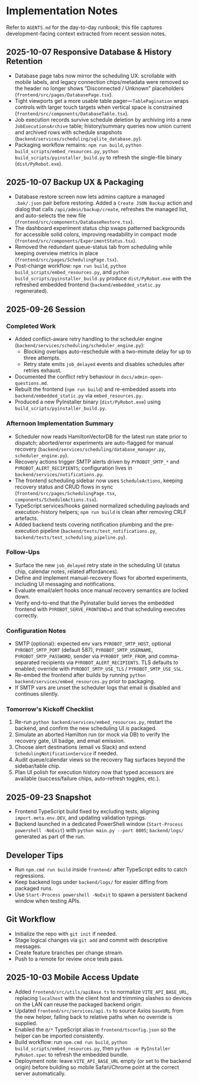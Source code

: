 # Implementation Notes

Refer to `AGENTS.md` for the day-to-day runbook; this file captures development-facing context extracted from recent session notes.

## 2025-10-07 Responsive Database & History Retention

- Database page tabs now mirror the scheduling UX: scrollable with mobile labels, and legacy connection chips/metadata were removed so the header no longer shows “Disconnected / Unknown” placeholders (`frontend/src/pages/DatabasePage.tsx`).
- Tight viewports get a more usable table pager—`TablePagination` wraps controls with larger touch targets when vertical space is constrained (`frontend/src/components/DatabaseTable.tsx`).
- Job execution records survive schedule deletion by archiving into a new `JobExecutionsArchive` table; history/summary queries now union current and archived rows with schedule snapshots (`backend/services/scheduling/sqlite_database.py`).
- Packaging workflow remains: `npm run build`, `python build_scripts/embed_resources.py`, `python build_scripts/pyinstaller_build.py` to refresh the single-file binary (`dist/PyRobot.exe`).

## 2025-10-07 Backup UX & Packaging

- Database restore screen now lets admins capture a managed `.bak/.json` pair before restoring. Added a `Create JSON Backup` action and dialog that calls `/api/admin/backup/create`, refreshes the managed list, and auto-selects the new file (`frontend/src/components/DatabaseRestore.tsx`).
- The dashboard experiment status chip swaps patterned backgrounds for accessible solid colors, improving readability in compact mode (`frontend/src/components/ExperimentStatus.tsx`).
- Removed the redundant queue-status tab from scheduling while keeping overview metrics in place (`frontend/src/pages/SchedulingPage.tsx`).
- Post-change workflow: `npm run build`, `python build_scripts/embed_resources.py`, and `python build_scripts/pyinstaller_build.py` produce `dist/PyRobot.exe` with the refreshed embedded frontend (`backend/embedded_static.py` regenerated).

## 2025-09-26 Session

### Completed Work
- Added conflict-aware retry handling to the scheduler engine (`backend/services/scheduling/scheduler_engine.py`):
  - Blocking overlaps auto-reschedule with a two-minute delay for up to three attempts.
  - Retry state emits `job_delayed` events and disables schedules after retries exhaust.
- Documented the conflict retry behaviour in `docs/admin-open-questions.md`.
- Rebuilt the frontend (`npm run build`) and re-embedded assets into `backend/embedded_static.py` via `embed_resources.py`.
- Produced a new PyInstaller binary (`dist/PyRobot.exe`) using `build_scripts/pyinstaller_build.py`.

### Afternoon Implementation Summary
- Scheduler now reads HamiltonVectorDB for the latest run state prior to dispatch; aborted/error experiments are auto-flagged for manual recovery (`backend/services/scheduling/database_manager.py`, `scheduler_engine.py`).
- Recovery actions trigger SMTP alerts driven by `PYROBOT_SMTP_*` and `PYROBOT_ALERT_RECIPIENTS`; configuration lives in `backend/services/notifications.py`.
- The frontend scheduling sidebar now uses `ScheduleActions`, keeping recovery status and CRUD flows in sync (`frontend/src/pages/SchedulingPage.tsx`, `components/ScheduleActions.tsx`).
- TypeScript services/hooks gained normalized scheduling payloads and execution-history helpers; `npm run build` is clean after removing CRLF artefacts.
- Added backend tests covering notification plumbing and the pre-execution pipeline (`backend/tests/test_notifications.py`, `backend/tests/test_scheduling_pipeline.py`).

### Follow-Ups
- Surface the new `job_delayed` retry state in the scheduling UI (status chip, calendar notes, related affordances).
- Define and implement manual-recovery flows for aborted experiments, including UI messaging and notifications.
- Evaluate email/alert hooks once manual recovery semantics are locked down.
- Verify end-to-end that the PyInstaller build serves the embedded frontend with `PYROBOT_SERVE_FRONTEND=1` and that scheduling executes correctly.

### Configuration Notes
- SMTP (optional): expected env vars `PYROBOT_SMTP_HOST`, optional `PYROBOT_SMTP_PORT` (default 587), `PYROBOT_SMTP_USERNAME`, `PYROBOT_SMTP_PASSWORD`, sender via `PYROBOT_SMTP_FROM`, and comma-separated recipients via `PYROBOT_ALERT_RECIPIENTS`. TLS defaults to enabled; override with `PYROBOT_SMTP_USE_TLS` / `PYROBOT_SMTP_USE_SSL`.
- Re-embed the frontend after builds by running `python backend/services/embed_resources.py` prior to packaging.
- If SMTP vars are unset the scheduler logs that email is disabled and continues silently.

### Tomorrow's Kickoff Checklist
1. Re-run `python backend/services/embed_resources.py`, restart the backend, and confirm the new scheduling UI is packaged.
2. Simulate an aborted Hamilton run (or mock via DB) to verify the recovery gate, UI badge, and email emission.
3. Choose alert destinations (email vs Slack) and extend `SchedulingNotificationService` if needed.
4. Audit queue/calendar views so the recovery flag surfaces beyond the sidebar/table chip.
5. Plan UI polish for execution history now that typed accessors are available (success/failure chips, auto-refresh toggles, etc.).

## 2025-09-23 Snapshot
- Frontend TypeScript build fixed by excluding tests, aligning `import.meta.env.DEV`, and updating validation typings.
- Backend launched in a dedicated PowerShell window (`Start-Process powershell -NoExit`) with `python main.py --port 8005`; `backend/logs/` generated as part of the run.

## Developer Tips
- Run `npm.cmd run build` inside `frontend/` after TypeScript edits to catch regressions.
- Keep backend logs under `backend/logs/` for easier diffing from packaged runs.
- Use `Start-Process powershell -NoExit` to spawn a persistent backend window when testing APIs.

## Git Workflow
- Initialize the repo with `git init` if needed.
- Stage logical changes via `git add` and commit with descriptive messages.
- Create feature branches per change stream.
- Push to a remote for review once tests pass.
## 2025-10-03 Mobile Access Update
- Added `frontend/src/utils/apiBase.ts` to normalize `VITE_API_BASE_URL`, replacing `localhost` with the client host and trimming slashes so devices on the LAN can reuse the packaged backend origin.
- Updated `frontend/src/services/api.ts` to source Axios `baseURL` from the new helper, falling back to relative paths when no override is supplied.
- Enabled the `@/*` TypeScript alias in `frontend/tsconfig.json` so the helper can be imported consistently.
- Build workflow: run `npm.cmd run build`, `python build_scripts/embed_resources.py`, then `python -m PyInstaller PyRobot.spec` to refresh the embedded bundle.
- Deployment note: leave `VITE_API_BASE_URL` empty (or set to the backend origin) before building so mobile Safari/Chrome point at the correct server automatically.
